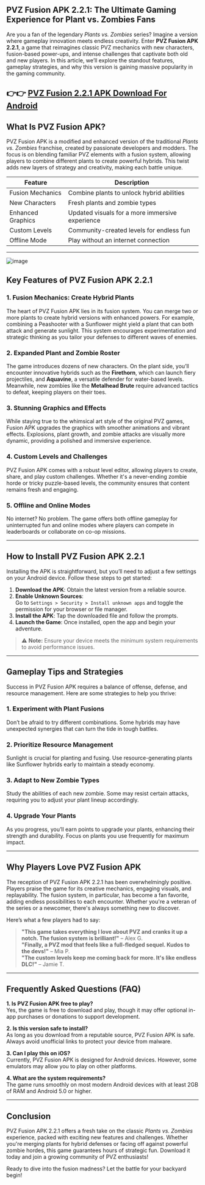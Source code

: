 ## PVZ Fusion APK 2.2.1: The Ultimate Gaming Experience for Plant vs. Zombies Fans  

Are you a fan of the legendary *Plants vs. Zombies* series? Imagine a version where gameplay innovation meets endless creativity. Enter **PVZ Fusion APK 2.2.1**, a game that reimagines classic PVZ mechanics with new characters, fusion-based power-ups, and intense challenges that captivate both old and new players. In this article, we’ll explore the standout features, gameplay strategies, and why this version is gaining massive popularity in the gaming community.

## 👉👉 [PVZ Fusion 2.2.1 APK Download For Android](https://coimobile.io/pvz-fusion/)

## What Is PVZ Fusion APK?  
PVZ Fusion APK is a modified and enhanced version of the traditional *Plants vs. Zombies* franchise, created by passionate developers and modders. The focus is on blending familiar PVZ elements with a fusion system, allowing players to combine different plants to create powerful hybrids. This twist adds new layers of strategy and creativity, making each battle unique.

| **Feature**            | **Description**                          |
|------------------------|--------------------------------------------|
| Fusion Mechanics        | Combine plants to unlock hybrid abilities |
| New Characters         | Fresh plants and zombie types              |
| Enhanced Graphics      | Updated visuals for a more immersive experience |
| Custom Levels          | Community-created levels for endless fun  |
| Offline Mode           | Play without an internet connection       |

---
![image](https://github.com/user-attachments/assets/d25734f5-36e3-4be7-bac3-c51d8394e8f1)

## Key Features of PVZ Fusion APK 2.2.1  

### 1. **Fusion Mechanics: Create Hybrid Plants**  
The heart of PVZ Fusion APK lies in its fusion system. You can merge two or more plants to create hybrid versions with enhanced powers. For example, combining a Peashooter with a Sunflower might yield a plant that can both attack and generate sunlight. This system encourages experimentation and strategic thinking as you tailor your defenses to different waves of enemies.

### 2. **Expanded Plant and Zombie Roster**  
The game introduces dozens of new characters. On the plant side, you’ll encounter innovative hybrids such as the **Firethorn**, which can launch fiery projectiles, and **Aquavine**, a versatile defender for water-based levels. Meanwhile, new zombies like the **Metalhead Brute** require advanced tactics to defeat, keeping players on their toes.

### 3. **Stunning Graphics and Effects**  
While staying true to the whimsical art style of the original PVZ games, Fusion APK upgrades the graphics with smoother animations and vibrant effects. Explosions, plant growth, and zombie attacks are visually more dynamic, providing a polished and immersive experience.

### 4. **Custom Levels and Challenges**  
PVZ Fusion APK comes with a robust level editor, allowing players to create, share, and play custom challenges. Whether it's a never-ending zombie horde or tricky puzzle-based levels, the community ensures that content remains fresh and engaging.

### 5. **Offline and Online Modes**  
No internet? No problem. The game offers both offline gameplay for uninterrupted fun and online modes where players can compete in leaderboards or collaborate on co-op missions.

---

## How to Install PVZ Fusion APK 2.2.1  

Installing the APK is straightforward, but you’ll need to adjust a few settings on your Android device. Follow these steps to get started:

1. **Download the APK**: Obtain the latest version from a reliable source.  
2. **Enable Unknown Sources**:  
   Go to `Settings > Security > Install unknown apps` and toggle the permission for your browser or file manager.  
3. **Install the APK**: Tap the downloaded file and follow the prompts.  
4. **Launch the Game**: Once installed, open the app and begin your adventure.

> ⚠️ **Note:** Ensure your device meets the minimum system requirements to avoid performance issues.

---

## Gameplay Tips and Strategies  

Success in PVZ Fusion APK requires a balance of offense, defense, and resource management. Here are some strategies to help you thrive:

### **1. Experiment with Plant Fusions**  
Don’t be afraid to try different combinations. Some hybrids may have unexpected synergies that can turn the tide in tough battles.

### **2. Prioritize Resource Management**  
Sunlight is crucial for planting and fusing. Use resource-generating plants like Sunflower hybrids early to maintain a steady economy.

### **3. Adapt to New Zombie Types**  
Study the abilities of each new zombie. Some may resist certain attacks, requiring you to adjust your plant lineup accordingly.

### **4. Upgrade Your Plants**  
As you progress, you’ll earn points to upgrade your plants, enhancing their strength and durability. Focus on plants you use frequently for maximum impact.

---

## Why Players Love PVZ Fusion APK  

The reception of PVZ Fusion APK 2.2.1 has been overwhelmingly positive. Players praise the game for its creative mechanics, engaging visuals, and replayability. The fusion system, in particular, has become a fan favorite, adding endless possibilities to each encounter. Whether you're a veteran of the series or a newcomer, there's always something new to discover.

Here’s what a few players had to say:

> **"This game takes everything I love about PVZ and cranks it up a notch. The fusion system is brilliant!"** – Alex G.  
> **"Finally, a PVZ mod that feels like a full-fledged sequel. Kudos to the devs!"** – Mia P.  
> **"The custom levels keep me coming back for more. It's like endless DLC!"** – Jamie T.

---

## Frequently Asked Questions (FAQ)

**1. Is PVZ Fusion APK free to play?**  
Yes, the game is free to download and play, though it may offer optional in-app purchases or donations to support development.

**2. Is this version safe to install?**  
As long as you download from a reputable source, PVZ Fusion APK is safe. Always avoid unofficial links to protect your device from malware.

**3. Can I play this on iOS?**  
Currently, PVZ Fusion APK is designed for Android devices. However, some emulators may allow you to play on other platforms.

**4. What are the system requirements?**  
The game runs smoothly on most modern Android devices with at least 2GB of RAM and Android 5.0 or higher.

---

## Conclusion  

PVZ Fusion APK 2.2.1 offers a fresh take on the classic *Plants vs. Zombies* experience, packed with exciting new features and challenges. Whether you're merging plants for hybrid defenses or facing off against powerful zombie hordes, this game guarantees hours of strategic fun. Download it today and join a growing community of PVZ enthusiasts!

Ready to dive into the fusion madness? Let the battle for your backyard begin!
